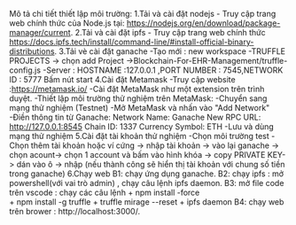 Mô tả chi tiết thiết lập môi trường:
1.Tải và cài đặt nodejs 
	- Truy cập trang web chính thức của Node.js tại: https://nodejs.org/en/download/package-manager/current.
2.Tải và cài đặt ipfs 
	- Truy cập trang web chính thức https://docs.ipfs.tech/install/command-line/#install-official-binary-distributions.
3.Tải vè cài đặt ganache 
	-Tạo mới : new workspace
	-TRUFFLE PROJECTS -> chọn add Project ->Blockchain-For-EHR-Management/truffle-config.js
	-Server : HOSTNAME :127.0.0.1 ,PORT NUMBER : 7545,NETWORK ID : 5777
	Bấm nút start
4.Cài đặt Metamask
	-Truy cập website :https://metamask.io/
	-Cài đặt MetaMask như một extension trên trình duyệt.
	-Thiết lập môi trường thử nghiệm trên MetaMask:
	-Chuyển sang mạng thử nghiệm (Testnet)
	-Mở MetaMask và nhấn vào "Add Network"
	-Điền thông tin từ Ganache:
		Network Name: Ganache
		New RPC URL: http://127.0.0.1:8545
		Chain ID: 1337 
		Currency Symbol: ETH
	-Lưu và dùng mạng thử nghiệm
5.Cài đặt tài khoản thử nghiệm
	-Chọn môi trường test
	- Chọn thêm tài khoản hoặc ví cứng -> nhập tài khoản -> vào lại ganache -> chọn acount-> 
		chọn 1 account và bấm vào hình khóa -> copy PRIVATE KEY-> dán vào ô -> nhập
		(nếu thành công sẽ hiển thị tài khoản với chung số tiền trong ganache)
6.Chạy web 
	B1: chạy ứng dụng ganache.
	B2: chạy ipfs : mở powershell(với vai trò admin) , chạy câu lệnh ipfs daemon.
	B3: mở file code trên vscode : chạy các câu lệnh 
		+ npm install -force    
		+ npm install -g truffle
		+ truffle mirage --reset
		+ ipfs daemon 
	B4: chạy web trên brower : http://localhost:3000/.
